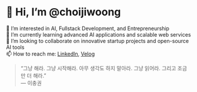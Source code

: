 # 👋 Hi, I’m @choijiwoong

👀 I’m interested in AI, Fullstack Development, and Entrepreneurship  
🌱 I’m currently learning advanced AI applications and scalable web services  
💞️ I’m looking to collaborate on innovative startup projects and open-source AI tools  
📫 How to reach me: [LinkedIn](https://www.linkedin.com/in/jiwoong-choi-129079355/), [Velog](https://velog.io/@gogogi313/posts)

> “그냥 해라. 그냥 시작해라. 아무 생각도 하지 말아라. 그냥 읽어라. 그리고 조금만 더 해라.”  
> — 이충권
